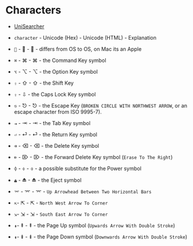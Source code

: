 # Characters #

- [UniSearcher](http://www.isthisthingon.org/unicode/index.php)

- `character` - Unicode (Hex) - Unicode (HTML) - Explanation
- `` - &#xF8FF; - &#63743; - differs from OS to OS, on Mac its an Apple
- `⌘` - &#x2318; - &#8984; - the Command Key symbol
- `⌥` - &#x2325; - &#8997; - the Option Key symbol
- `⇧` - &#x21E7; - &#8679; - the Shift Key
- `⇪` - &#8681; - the Caps Lock Key symbol
- `⎋` - &#x238B; - &#9099; - the Escape Key (`BROKEN CIRCLE WITH NORTHWEST ARROW`, or an escape character from ISO 9995-7).
- `⇥` - &#x21E5; - &#8677; - the Tab Key symbol
- `⏎` - &#x23CE; - &#9166; - the Return Key symbol
- `⌫` - &#x232B; - &#9003; - the Delete Key symbol
- `⌦` - &#x2326; - &#8998; - the Forward Delete Key symbol (`Erase To The Right`)
- `⌽` - &#x233D; - &#9021; - a possible substitute for the Power symbol
- `⏏` - &#x23CF; - &#9167; - the Eject symbol
- `⌤` - &#x2324; - &#8996; - `Up Arrowhead Between Two Horizontal Bars`
- `⇱`- &#x21F1; - &#8689; - `North West Arrow To Corner`
- `⇲`- &#x21F2; - &#8690; - `South East Arrow To Corner`
- `⇞`- &#x21DE; - &#8670; - the Page Up symbol (`Upwards Arrow With Double Stroke`)
- `⇟`- &#x21DF; - &#8671; - the Page Down symbol (`Downwards Arrow With Double Stroke`)